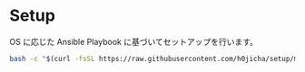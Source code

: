 # Setup

OS に応じた Ansible Playbook に基づいてセットアップを行います。

```bash
bash -c "$(curl -fsSL https://raw.githubusercontent.com/h0jicha/setup/main/setup.sh)"
```
